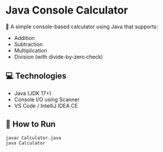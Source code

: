 # Java Console Calculator

🔢 A simple console-based calculator using Java that supports:
- Addition
- Subtraction
- Multiplication
- Division (with divide-by-zero check)

## 💻 Technologies
- Java (JDK 17+)
- Console I/O using Scanner
- VS Code / IntelliJ IDEA CE

## 🚀 How to Run

```bash
javac Calculator.java
java Calculator
